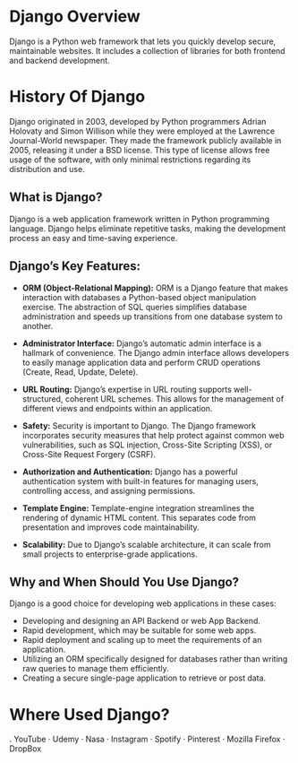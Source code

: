 # Django Overview
Django is a Python web framework that lets you quickly develop secure, maintainable websites. It includes a collection of libraries for both frontend and backend development.

# History Of Django

Django originated in 2003, developed by Python programmers Adrian Holovaty and Simon Willison while they were employed at the Lawrence Journal-World newspaper. They made the framework publicly available in 2005, releasing it under a BSD license. This type of license allows free usage of the software, with only minimal restrictions regarding its distribution and use.

## What is Django?

Django is a web application framework written in Python programming language. Django helps eliminate repetitive tasks, making the development process an easy and time-saving experience.

## Django’s Key Features:

- **ORM (Object-Relational Mapping):** ORM is a Django feature that makes interaction with databases a Python-based object manipulation exercise. The abstraction of SQL queries simplifies database administration and speeds up transitions from one database system to another.

- **Administrator Interface:** Django’s automatic admin interface is a hallmark of convenience. The Django admin interface allows developers to easily manage application data and perform CRUD operations (Create, Read, Update, Delete).

- **URL Routing:** Django’s expertise in URL routing supports well-structured, coherent URL schemes. This allows for the management of different views and endpoints within an application.

- **Safety:** Security is important to Django. The Django framework incorporates security measures that help protect against common web vulnerabilities, such as SQL injection, Cross-Site Scripting (XSS), or Cross-Site Request Forgery (CSRF).

- **Authorization and Authentication:** Django has a powerful authentication system with built-in features for managing users, controlling access, and assigning permissions.

- **Template Engine:** Template-engine integration streamlines the rendering of dynamic HTML content. This separates code from presentation and improves code maintainability.

- **Scalability:** Due to Django’s scalable architecture, it can scale from small projects to enterprise-grade applications.

## Why and When Should You Use Django?

Django is a good choice for developing web applications in these cases:

- Developing and designing an API Backend or web App Backend.
- Rapid development, which may be suitable for some web apps.
- Rapid deployment and scaling up to meet the requirements of an application.
- Utilizing an ORM specifically designed for databases rather than writing raw queries to manage them efficiently.
- Creating a secure single-page application to retrieve or post data.

# Where Used Django?

. YouTube
· Udemy
· Nasa
· Instagram
· Spotify
· Pinterest
· Mozilla Firefox
· DropBox
